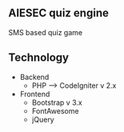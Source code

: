 ## AIESEC quiz engine
SMS based quiz game
## Technology
 * Backend
    * PHP --> CodeIgniter v 2.x
 * Frontend
    * Bootstrap v 3.x
    * FontAwesome
    * jQuery


